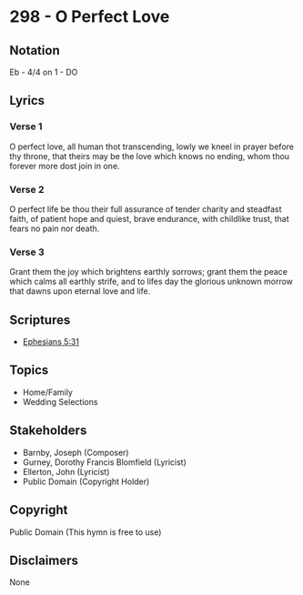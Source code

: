 # 298 - O Perfect Love

## Notation

Eb - 4/4 on 1 - DO

## Lyrics

### Verse 1

O perfect love, all human thot transcending, lowly we kneel in prayer before thy throne, that theirs may be the love which knows no ending, whom thou forever more dost join in one.

### Verse 2

O perfect life be thou their full assurance of tender charity and steadfast faith, of patient hope and quiest, brave endurance, with childlike trust, that fears no pain nor death.

### Verse 3

Grant them the joy which brightens earthly sorrows; grant them the peace which calms all earthly strife,  and to lifes day the glorious unknown morrow that dawns upon eternal love and life.


## Scriptures

- [Ephesians 5:31](https://www.biblegateway.com/passage/?search=Ephesians%205%3A31)

## Topics

- Home/Family
- Wedding Selections

## Stakeholders

- Barnby, Joseph (Composer)
- Gurney, Dorothy Francis Blomfield (Lyricist)
- Ellerton, John (Lyricist)
- Public Domain (Copyright Holder)

## Copyright

Public Domain
(This hymn is free to use)

## Disclaimers

None

